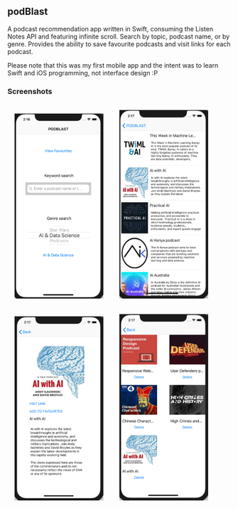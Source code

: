 ## podBlast

A podcast recommendation app written in Swift, consuming the Listen Notes API and featuring infinite scroll. Search by topic, podcast name, or by genre. Provides the ability to save favourite podcasts and visit links for each podcast.

Please note that this was my first mobile app and the intent was to learn Swift and iOS programming, not interface design :P

### Screenshots

<div>
	<img style="margin: 1rem" src="/screenshots/podblast_main2.png" alt="main_screen" width="200"/>
	<img style="margin: 1rem" src="/screenshots/podblast_tableview.png" alt="table_view" width="200"/>
</div>
<div>
	<img style="margin: 1rem" src="/screenshots/podblast_details.png" alt="details_view" width="200"/>
	<img style="margin: 1rem" src="/screenshots/podblast_favourites.png" alt="favourites_view" width="200"/>
</div>
